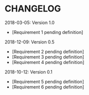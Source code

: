 # CHANGELOG

2018-03-05: Version 1.0
  * [Requirement 1 pending definition] 
  
2018-12-09: Version 0.5
  * [Requirement 2 pending definition]
  * [Requirement 3 pending definition]
  * [Requirement 4 pending definition]
	
2018-10-12: Version 0.1
  * [Requirement 5 pending definition]
  * [Requirement 6 pending definition]